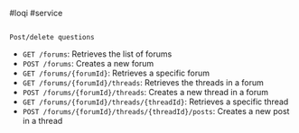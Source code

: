 #loqi #service 

```

Post/delete questions

```

-   `GET /forums`: Retrieves the list of forums
-   `POST /forums`: Creates a new forum
-   `GET /forums/{forumId}`: Retrieves a specific forum
-   `GET /forums/{forumId}/threads`: Retrieves the threads in a forum
-   `POST /forums/{forumId}/threads`: Creates a new thread in a forum
-   `GET /forums/{forumId}/threads/{threadId}`: Retrieves a specific thread
-   `POST /forums/{forumId}/threads/{threadId}/posts`: Creates a new post in a thread